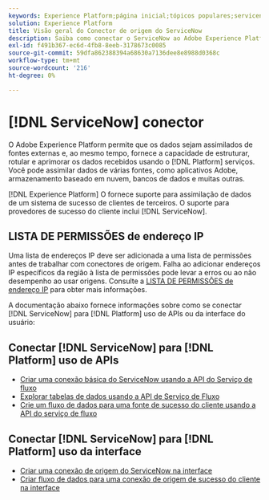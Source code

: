 ```yaml
---
keywords: Experience Platform;página inicial;tópicos populares;servicenow;ServiceNow
solution: Experience Platform
title: Visão geral do Conector de origem do ServiceNow
description: Saiba como conectar o ServiceNow ao Adobe Experience Platform usando APIs ou a interface do usuário.
exl-id: f491b367-ec6d-4fb8-8eeb-3178673c0085
source-git-commit: 59dfa862388394a68630a7136dee8e8988d0368c
workflow-type: tm+mt
source-wordcount: '216'
ht-degree: 0%

---
```


# [!DNL ServiceNow] conector

O Adobe Experience Platform permite que os dados sejam assimilados de fontes externas e, ao mesmo tempo, fornece a capacidade de estruturar, rotular e aprimorar os dados recebidos usando o [!DNL Platform] serviços. Você pode assimilar dados de várias fontes, como aplicativos Adobe, armazenamento baseado em nuvem, bancos de dados e muitas outras.

[!DNL Experience Platform] O fornece suporte para assimilação de dados de um sistema de sucesso de clientes de terceiros. O suporte para provedores de sucesso do cliente inclui [!DNL ServiceNow].

## LISTA DE PERMISSÕES de endereço IP

Uma lista de endereços IP deve ser adicionada a uma lista de permissões antes de trabalhar com conectores de origem. Falha ao adicionar endereços IP específicos da região à lista de permissões pode levar a erros ou ao não desempenho ao usar origens. Consulte a [LISTA DE PERMISSÕES de endereço IP](../../ip-address-allow-list.md) para obter mais informações.

A documentação abaixo fornece informações sobre como se conectar [!DNL ServiceNow] para [!DNL Platform] uso de APIs ou da interface do usuário:

## Conectar [!DNL ServiceNow] para [!DNL Platform] uso de APIs

- [Criar uma conexão básica do ServiceNow usando a API do Serviço de fluxo](../../tutorials/api/create/customer-success/servicenow.md)
- [Explorar tabelas de dados usando a API de Serviço de Fluxo](../../tutorials/api/explore/tabular.md)
- [Crie um fluxo de dados para uma fonte de sucesso do cliente usando a API do serviço de fluxo](../../tutorials/api/collect/customer-success.md)

## Conectar [!DNL ServiceNow] para [!DNL Platform] uso da interface

- [Criar uma conexão de origem do ServiceNow na interface](../../tutorials/ui/create/customer-success/servicenow.md)
- [Criar fluxo de dados para uma conexão de origem de sucesso do cliente na interface](../../tutorials/ui/dataflow/customer-success.md)
